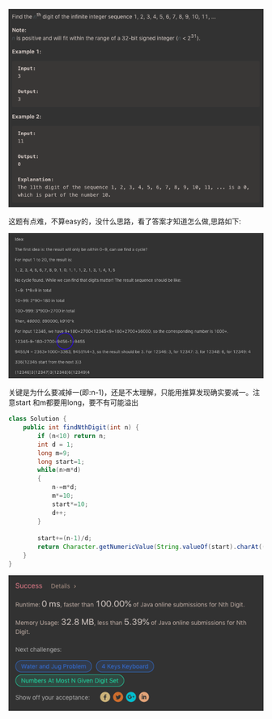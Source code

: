 ![GitHub Logo](/image/400.1.png)

这题有点难，不算easy的，没什么思路，看了答案才知道怎么做,思路如下:

![GitHub Logo](/image/400.3.png)

关键是为什么要减掉一(即:n-1)，还是不太理解，只能用推算发现确实要减一。注意start 和m都要用long，要不有可能溢出

```java
class Solution {
    public int findNthDigit(int n) {
        if (n<10) return n;
        int d = 1;
        long m=9;
        long start=1;
        while(n>m*d)
        {
            n-=m*d;
            m*=10;
            start*=10;
            d++;
        }
        
        start+=(n-1)/d;
        return Character.getNumericValue(String.valueOf(start).charAt((n-1)%d));
    }
}
```

![GitHub Logo](/image/400.2.png)